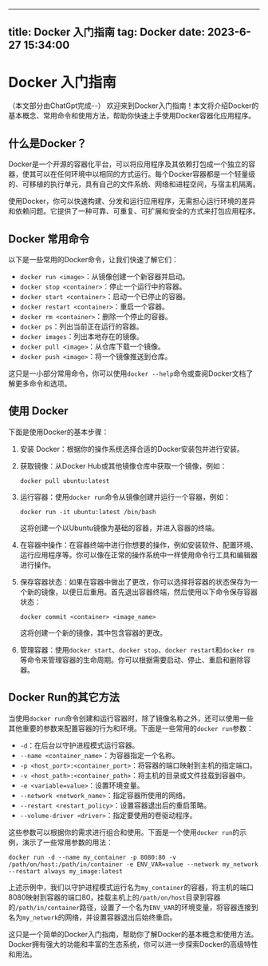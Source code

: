 
---
title: Docker 入门指南
tag: Docker
date: 2023-6-27 15:34:00
---


# Docker 入门指南
（本文部分由ChatGpt完成--）
欢迎来到Docker入门指南！本文将介绍Docker的基本概念、常用命令和使用方法，帮助你快速上手使用Docker容器化应用程序。

## 什么是Docker？

Docker是一个开源的容器化平台，可以将应用程序及其依赖打包成一个独立的容器，使其可以在任何环境中以相同的方式运行。每个Docker容器都是一个轻量级的、可移植的执行单元，具有自己的文件系统、网络和进程空间，与宿主机隔离。

使用Docker，你可以快速构建、分发和运行应用程序，无需担心运行环境的差异和依赖问题。它提供了一种可靠、可重复、可扩展和安全的方式来打包应用程序。

## Docker 常用命令

以下是一些常用的Docker命令，让我们快速了解它们：

- `docker run <image>`：从镜像创建一个新容器并启动。
- `docker stop <container>`：停止一个运行中的容器。
- `docker start <container>`：启动一个已停止的容器。
- `docker restart <container>`：重启一个容器。
- `docker rm <container>`：删除一个停止的容器。
- `docker ps`：列出当前正在运行的容器。
- `docker images`：列出本地存在的镜像。
- `docker pull <image>`：从仓库下载一个镜像。
- `docker push <image>`：将一个镜像推送到仓库。

这只是一小部分常用命令，你可以使用`docker --help`命令或查阅Docker文档了解更多命令和选项。

## 使用 Docker

下面是使用Docker的基本步骤：

1. 安装 Docker：根据你的操作系统选择合适的Docker安装包并进行安装。

2. 获取镜像：从Docker Hub或其他镜像仓库中获取一个镜像，例如：

   ```
   docker pull ubuntu:latest
   ```

3. 运行容器：使用`docker run`命令从镜像创建并运行一个容器，例如：

   ```
   docker run -it ubuntu:latest /bin/bash
   ```

   这将创建一个以Ubuntu镜像为基础的容器，并进入容器的终端。

4. 在容器中操作：在容器终端中进行你想要的操作，例如安装软件、配置环境、运行应用程序等。你可以像在正常的操作系统中一样使用命令行工具和编辑器进行操作。

5. 保存容器状态：如果在容器中做出了更改，你可以选择将容器的状态保存为一个新的镜像，以便日后重用。首先退出容器终端，然后使用以下命令保存容器状态：

   ```
   docker commit <container> <image_name>
   ```

   这将创建一个新的镜像，其中包含容器的更改。

6. 管理容器：使用`docker start`、`docker stop`、`docker restart`和`docker rm`等命令来管理容器的生命周期。你可以根据需要启动、停止、重启和删除容器。

   

## Docker Run的其它方法
当使用`docker run`命令创建和运行容器时，除了镜像名称之外，还可以使用一些其他重要的参数来配置容器的行为和环境。下面是一些常用的`docker run`参数：

- `-d`：在后台以守护进程模式运行容器。
- `--name <container_name>`：为容器指定一个名称。
- `-p <host_port>:<container_port>`：将容器的端口映射到主机的指定端口。
- `-v <host_path>:<container_path>`：将主机的目录或文件挂载到容器中。
- `-e <variable=value>`：设置环境变量。
- `--network <network_name>`：指定容器所使用的网络。
- `--restart <restart_policy>`：设置容器退出后的重启策略。
- `--volume-driver <driver>`：指定要使用的卷驱动程序。

这些参数可以根据你的需求进行组合和使用。下面是一个使用`docker run`的示例，演示了一些常用参数的用法：

```
docker run -d --name my_container -p 8080:80 -v /path/on/host:/path/in/container -e ENV_VAR=value --network my_network --restart always my_image:latest
```

上述示例中，我们以守护进程模式运行名为`my_container`的容器，将主机的端口8080映射到容器的端口80，挂载主机上的`/path/on/host`目录到容器的`/path/in/container`路径，设置了一个名为`ENV_VAR`的环境变量，将容器连接到名为`my_network`的网络，并设置容器退出后始终重启。



这只是一个简单的Docker入门指南，帮助你了解Docker的基本概念和使用方法。Docker拥有强大的功能和丰富的生态系统，你可以进一步探索Docker的高级特性和用法。
